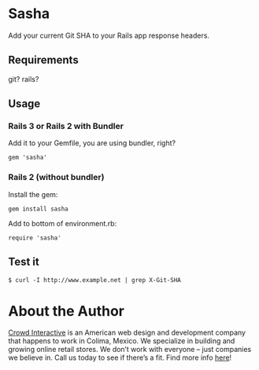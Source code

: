 # Sasha

Add your current Git SHA to your Rails app
response headers.

## Requirements

git? rails?

## Usage

### Rails 3 or Rails 2 with Bundler

Add it to your Gemfile, you are using bundler, right?

    gem 'sasha'

### Rails 2 (without bundler)

Install the gem:

    gem install sasha

Add to bottom of environment.rb:

    require 'sasha'

## Test it

    $ curl -I http://www.example.net | grep X-Git-SHA

# About the Author

[Crowd Interactive](http://www.crowdint.com) is an American web design and development company
that happens to work in Colima, Mexico.
We specialize in building and growing online retail stores.
We don’t work with everyone – just companies we believe in. Call us today to see if there’s a fit.
Find more info [here](http://www.crowdint.com)!

